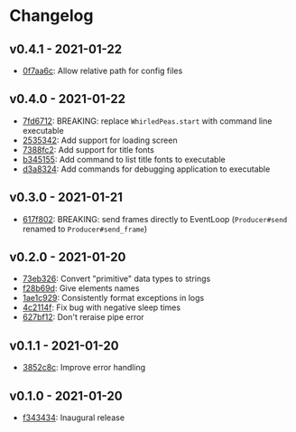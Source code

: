 # Changelog

## v0.4.1 - 2021-01-22

- [0f7aa6c](https://github.com/tcollier/whirled_peas/tree/0f7aa6ccc07323230dd602cb43e0341de5a69ad8): Allow relative path for config files

## v0.4.0 - 2021-01-22

- [7fd6712](https://github.com/tcollier/whirled_peas/tree/7fd6712818c94cdbfd81828277ca67c705e01793): BREAKING: replace `WhirledPeas.start` with command line executable
- [2535342](https://github.com/tcollier/whirled_peas/tree/25353424f1ab4af4880f44eb7ddd28afefbbb9b2): Add support for loading screen
- [7388fc2](https://github.com/tcollier/whirled_peas/tree/7388fc2eacdc8045b725311c11d650d6b8654be8): Add support for title fonts
- [b345155](https://github.com/tcollier/whirled_peas/tree/b345155b1c212cabe73f9a2562ac8dbbedbbb6df): Add command to list title fonts to executable
- [d3a8324](https://github.com/tcollier/whirled_peas/tree/d3a832496c36985993217ff11b6d83dd4697c4ed): Add commands for debugging application to executable

## v0.3.0 - 2021-01-21

- [617f802](https://github.com/tcollier/whirled_peas/tree/617f8027d6688a2ec81a3e594e529c94485cee85): BREAKING: send frames directly to EventLoop (`Producer#send` renamed to `Producer#send_frame`)

## v0.2.0 - 2021-01-20

- [73eb326](https://github.com/tcollier/whirled_peas/tree/73eb326426f9814e91e3bc7a60dfd87be3d69f7e): Convert "primitive" data types to strings
- [f28b69d](https://github.com/tcollier/whirled_peas/tree/f28b69df8b6cfc973da2ebc0b8da29b278f23433): Give elements names
- [1ae1c929](https://github.com/tcollier/whirled_peas/tree/1ae1c929429c2f8520054d33a064c2b6d71955fe): Consistently format exceptions in logs
- [4c2114f](https://github.com/tcollier/whirled_peas/tree/4c2114fd360fd98c65e6e32f905a377f09b919ee): Fix bug with negative sleep times
- [627bf12](https://github.com/tcollier/whirled_peas/tree/627bf126dd7f9c845f65105e0826d14a35a0a953): Don't reraise pipe error

## v0.1.1 - 2021-01-20

- [3852c8c](https://github.com/tcollier/whirled_peas/tree/3852c8c700c2e8fb92e65bbca1c99be74304c6d0): Improve error handling

## v0.1.0 - 2021-01-20

- [f343434](https://github.com/tcollier/whirled_peas/tree/f34343458097da04d5846ab13533e8226ba04d75): Inaugural release
